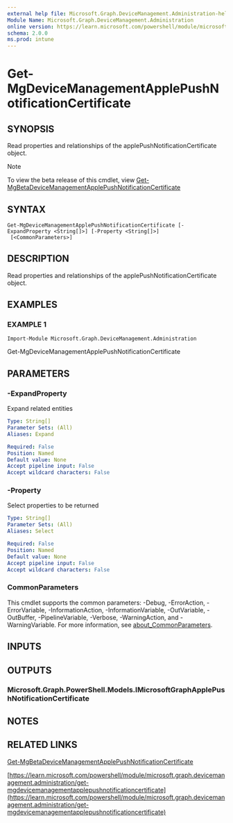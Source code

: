 ```yaml
---
external help file: Microsoft.Graph.DeviceManagement.Administration-help.xml
Module Name: Microsoft.Graph.DeviceManagement.Administration
online version: https://learn.microsoft.com/powershell/module/microsoft.graph.devicemanagement.administration/get-mgdevicemanagementapplepushnotificationcertificate
schema: 2.0.0
ms.prod: intune
---
```


# Get-MgDeviceManagementApplePushNotificationCertificate

## SYNOPSIS
Read properties and relationships of the applePushNotificationCertificate object.

> [!NOTE]
> To view the beta release of this cmdlet, view [Get-MgBetaDeviceManagementApplePushNotificationCertificate](/powershell/module/Microsoft.Graph.Beta.DeviceManagement.Administration/Get-MgBetaDeviceManagementApplePushNotificationCertificate?view=graph-powershell-beta)

## SYNTAX

```
Get-MgDeviceManagementApplePushNotificationCertificate [-ExpandProperty <String[]>] [-Property <String[]>]
 [<CommonParameters>]
```

## DESCRIPTION
Read properties and relationships of the applePushNotificationCertificate object.

## EXAMPLES

### EXAMPLE 1
```
Import-Module Microsoft.Graph.DeviceManagement.Administration
```

Get-MgDeviceManagementApplePushNotificationCertificate

## PARAMETERS

### -ExpandProperty
Expand related entities

```yaml
Type: String[]
Parameter Sets: (All)
Aliases: Expand

Required: False
Position: Named
Default value: None
Accept pipeline input: False
Accept wildcard characters: False
```

### -Property
Select properties to be returned

```yaml
Type: String[]
Parameter Sets: (All)
Aliases: Select

Required: False
Position: Named
Default value: None
Accept pipeline input: False
Accept wildcard characters: False
```

### CommonParameters
This cmdlet supports the common parameters: -Debug, -ErrorAction, -ErrorVariable, -InformationAction, -InformationVariable, -OutVariable, -OutBuffer, -PipelineVariable, -Verbose, -WarningAction, and -WarningVariable. For more information, see [about_CommonParameters](http://go.microsoft.com/fwlink/?LinkID=113216).

## INPUTS

## OUTPUTS

### Microsoft.Graph.PowerShell.Models.IMicrosoftGraphApplePushNotificationCertificate
## NOTES

## RELATED LINKS
[Get-MgBetaDeviceManagementApplePushNotificationCertificate](/powershell/module/Microsoft.Graph.Beta.DeviceManagement.Administration/Get-MgBetaDeviceManagementApplePushNotificationCertificate?view=graph-powershell-beta)

[https://learn.microsoft.com/powershell/module/microsoft.graph.devicemanagement.administration/get-mgdevicemanagementapplepushnotificationcertificate](https://learn.microsoft.com/powershell/module/microsoft.graph.devicemanagement.administration/get-mgdevicemanagementapplepushnotificationcertificate)


